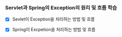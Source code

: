 ### Servlet과 Spring의 Exception의 원리 및 흐름 학습

- [x] Sevlet이 Exception을 처리하는 방법 및 흐름
- [x] Spring이 Excpetion을 처리하는 방법 및 흐름

